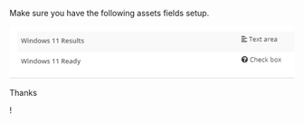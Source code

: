 Make sure you have the following assets fields setup. 

![](https://github.com/AdamNSTA/Syncro/blob/main/Win11/fields.png)

Thanks 

[CyberDrain]: https://www.cyberdrain.com/monitoring-with-powershell-checking-if-your-device-is-compatible-with-windows-11/?fbclid=IwAR2OnVq5ckPj1GXrIuMhHSbn4APNn4VLZUWps-R8YkT46zW37EAWVnzDJnw	"CyberDrain"

! 

